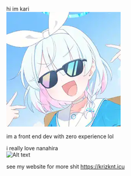 hi im kari <br>
![me rn](/assets/img/bg/arona.webp)

im a front end dev with zero experience lol

i really love nanahira <br>
![Alt text](https://spotify-recently-played-readme.vercel.app/api?user=31oinyteyzsqysjw4clzfbk4nll4)

see my website for more shit
https://krizknt.icu